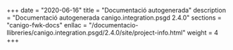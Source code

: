 +++
date        = "2020-06-16"
title       = "Documentació autogenerada"
description = "Documentació autogenerada canigo.integration.psgd 2.4.0"
sections    = "canigo-fwk-docs"
enllac		= "/documentacio-llibreries/canigo.integration.psgd/2.4.0/site/project-info.html"
weight      = 4
+++
